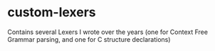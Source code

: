 # custom-lexers
Contains several Lexers I wrote over the years (one for Context Free Grammar parsing, and one for C structure declarations)
